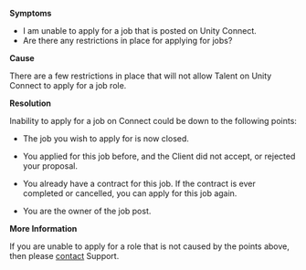

**Symptoms**


- I am unable to apply for a job that is posted on Unity Connect.
- Are there any restrictions in place for applying for jobs?



**Cause**



There are a few restrictions in place that will not allow Talent on Unity Connect to apply for a job role.



**Resolution**



Inability to apply for a job on Connect could be down to the following points:


- The job you wish to apply for is now closed.


- You applied for this job before, and the Client did not accept, or rejected your proposal.


- You already have a contract for this job. If the contract is ever completed or cancelled, you can apply for this job again.


- You are the owner of the job post.



**More Information**



If you are unable to apply for a role that is not caused by the points above, then please [contact](/hc/en-us/requests/new%20) Support.

